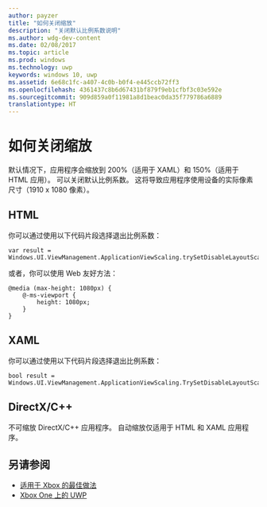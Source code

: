 ```yaml
---
author: payzer
title: "如何关闭缩放"
description: "关闭默认比例系数说明"
ms.author: wdg-dev-content
ms.date: 02/08/2017
ms.topic: article
ms.prod: windows
ms.technology: uwp
keywords: windows 10, uwp
ms.assetid: 6e68c1fc-a407-4c0b-b0f4-e445ccb72ff3
ms.openlocfilehash: 4361437c8b6d67431bf879f9eb1cfbf3c03e592e
ms.sourcegitcommit: 909d859a0f11981a8d1beac0da35f779786a6889
translationtype: HT
---
```

# <a name="how-to-turn-off-scaling"></a>如何关闭缩放   
默认情况下，应用程序会缩放到 200%（适用于 XAML）和 150%（适用于 HTML 应用）。 可以关闭默认比例系数。 这将导致应用程序使用设备的实际像素尺寸（1910 x 1080 像素）。   
   
## <a name="html"></a>HTML   
你可以通过使用以下代码片段选择退出比例系数： 
   
```
var result = Windows.UI.ViewManagement.ApplicationViewScaling.trySetDisableLayoutScaling(true);
```

或者，你可以使用 Web 友好方法：   

```   
@media (max-height: 1080px) {   
    @-ms-viewport {   
        height: 1080px;   
    }   
}   
```

## <a name="xaml"></a>XAML
你可以通过使用以下代码片段选择退出比例系数：   
   
```
bool result = Windows.UI.ViewManagement.ApplicationViewScaling.TrySetDisableLayoutScaling(true);
```
   
## <a name="directxc"></a>DirectX/C++   
不可缩放 DirectX/C++ 应用程序。 自动缩放仅适用于 HTML 和 XAML 应用程序。  

## <a name="see-also"></a>另请参阅
- [适用于 Xbox 的最佳做法](tailoring-for-xbox.md)
- [Xbox One 上的 UWP](index.md)
